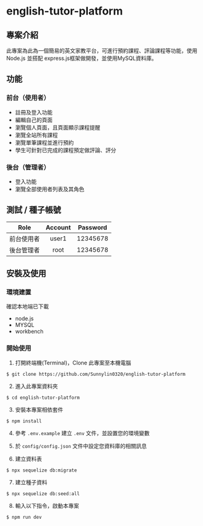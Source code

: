 # english-tutor-platform
## 專案介紹
此專案為此為一個簡易的英文家教平台，可進行預約課程、評論課程等功能，使用 Node.js 並搭配 express.js框架做開發，並使用MySQL資料庫。


## 功能

### 前台（使用者）
- 註冊及登入功能
- 編輯自己的頁面
- 瀏覽個人頁面，且頁面顯示課程提醒
- 瀏覽全站所有課程
- 瀏覽單筆課程並進行預約
- 學生可針對已完成的課程預定做評論、評分


### 後台（管理者）
- 登入功能
- 瀏覽全部使用者列表及其角色


## 測試 / 種子帳號
| Role     | Account   | Password |
| :-------:| :-------: | :------: |
| 前台使用者 | user1     | 12345678 |
| 後台管理者 | root      | 12345678 |


## 安裝及使用

### 環境建置
確認本地端已下載
 - node.js
 - MYSQL
 - workbench

### 開始使用
1. 打開終端機(Terminal)，Clone 此專案至本機電腦
  ```
  $ git clone https://github.com/Sunnylin0320/english-tutor-platform
  ```

2. 進入此專案資料夾
  ```
  $ cd english-tutor-platform
  ```

3. 安裝本專案相依套件 
  ```
  $ npm install
  ```

4. 參考 `.env.example` 建立 `.env` 文件，並設置您的環境變數


5. 於 `config/config.json` 文件中設定您資料庫的相關訊息

6. 建立資料表
  ```
  $ npx sequelize db:migrate
  ```

7. 建立種子資料
  ```
  $ npx sequelize db:seed:all
  ```

8. 輸入以下指令，啟動本專案
  ```
  $ npm run dev
  ```
